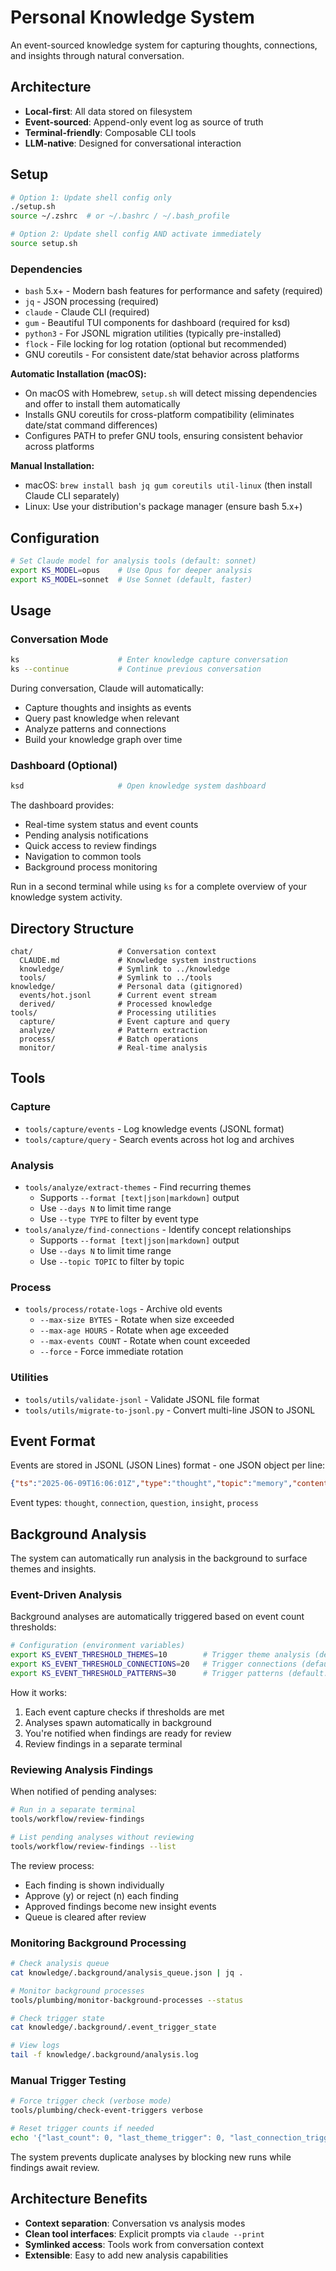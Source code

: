 # Personal Knowledge System

An event-sourced knowledge system for capturing thoughts, connections, and insights through natural conversation.

## Architecture

- **Local-first**: All data stored on filesystem
- **Event-sourced**: Append-only event log as source of truth
- **Terminal-friendly**: Composable CLI tools
- **LLM-native**: Designed for conversational interaction

## Setup

```bash
# Option 1: Update shell config only
./setup.sh
source ~/.zshrc  # or ~/.bashrc / ~/.bash_profile

# Option 2: Update shell config AND activate immediately
source setup.sh
```

### Dependencies

- `bash` 5.x+ - Modern bash features for performance and safety (required)
- `jq` - JSON processing (required)
- `claude` - Claude CLI (required) 
- `gum` - Beautiful TUI components for dashboard (required for ksd)
- `python3` - For JSONL migration utilities (typically pre-installed)
- `flock` - File locking for log rotation (optional but recommended)
- GNU coreutils - For consistent date/stat behavior across platforms

**Automatic Installation (macOS):**
- On macOS with Homebrew, `setup.sh` will detect missing dependencies and offer to install them automatically
- Installs GNU coreutils for cross-platform compatibility (eliminates date/stat command differences)
- Configures PATH to prefer GNU tools, ensuring consistent behavior across platforms

**Manual Installation:**
- macOS: `brew install bash jq gum coreutils util-linux` (then install Claude CLI separately)
- Linux: Use your distribution's package manager (ensure bash 5.x+)

## Configuration

```bash
# Set Claude model for analysis tools (default: sonnet)
export KS_MODEL=opus    # Use Opus for deeper analysis
export KS_MODEL=sonnet  # Use Sonnet (default, faster)
```

## Usage

### Conversation Mode
```bash
ks                      # Enter knowledge capture conversation
ks --continue           # Continue previous conversation
```

During conversation, Claude will automatically:
- Capture thoughts and insights as events
- Query past knowledge when relevant
- Analyze patterns and connections
- Build your knowledge graph over time

### Dashboard (Optional)
```bash
ksd                     # Open knowledge system dashboard
```

The dashboard provides:
- Real-time system status and event counts
- Pending analysis notifications
- Quick access to review findings
- Navigation to common tools
- Background process monitoring

Run in a second terminal while using `ks` for a complete overview of your knowledge system activity.

## Directory Structure

```
chat/                   # Conversation context
  CLAUDE.md             # Knowledge system instructions
  knowledge/            # Symlink to ../knowledge
  tools/                # Symlink to ../tools
knowledge/              # Personal data (gitignored)
  events/hot.jsonl      # Current event stream
  derived/              # Processed knowledge
tools/                  # Processing utilities
  capture/              # Event capture and query
  analyze/              # Pattern extraction
  process/              # Batch operations
  monitor/              # Real-time analysis
```

## Tools

### Capture
- `tools/capture/events` - Log knowledge events (JSONL format)
- `tools/capture/query` - Search events across hot log and archives

### Analysis  
- `tools/analyze/extract-themes` - Find recurring themes
  - Supports `--format [text|json|markdown]` output
  - Use `--days N` to limit time range
  - Use `--type TYPE` to filter by event type
- `tools/analyze/find-connections` - Identify concept relationships
  - Supports `--format [text|json|markdown]` output
  - Use `--days N` to limit time range
  - Use `--topic TOPIC` to filter by topic

### Process
- `tools/process/rotate-logs` - Archive old events
  - `--max-size BYTES` - Rotate when size exceeded
  - `--max-age HOURS` - Rotate when age exceeded
  - `--max-events COUNT` - Rotate when count exceeded
  - `--force` - Force immediate rotation

### Utilities
- `tools/utils/validate-jsonl` - Validate JSONL file format
- `tools/utils/migrate-to-jsonl.py` - Convert multi-line JSON to JSONL

## Event Format

Events are stored in JSONL (JSON Lines) format - one JSON object per line:

```json
{"ts":"2025-06-09T16:06:01Z","type":"thought","topic":"memory","content":"Human memory is associative...","metadata":{}}
```

Event types: `thought`, `connection`, `question`, `insight`, `process`

## Background Analysis

The system can automatically run analysis in the background to surface themes and insights.

### Event-Driven Analysis

Background analyses are automatically triggered based on event count thresholds:

```bash
# Configuration (environment variables)
export KS_EVENT_THRESHOLD_THEMES=10        # Trigger theme analysis (default: 10)
export KS_EVENT_THRESHOLD_CONNECTIONS=20   # Trigger connections (default: 20)
export KS_EVENT_THRESHOLD_PATTERNS=30      # Trigger patterns (default: 30)
```

How it works:
1. Each event capture checks if thresholds are met
2. Analyses spawn automatically in background
3. You're notified when findings are ready for review
4. Review findings in a separate terminal

### Reviewing Analysis Findings

When notified of pending analyses:

```bash
# Run in a separate terminal
tools/workflow/review-findings

# List pending analyses without reviewing
tools/workflow/review-findings --list
```

The review process:
- Each finding is shown individually
- Approve (y) or reject (n) each finding
- Approved findings become new insight events
- Queue is cleared after review

### Monitoring Background Processing

```bash
# Check analysis queue
cat knowledge/.background/analysis_queue.json | jq .

# Monitor background processes
tools/plumbing/monitor-background-processes --status

# Check trigger state
cat knowledge/.background/.event_trigger_state

# View logs
tail -f knowledge/.background/analysis.log
```

### Manual Trigger Testing

```bash
# Force trigger check (verbose mode)
tools/plumbing/check-event-triggers verbose

# Reset trigger counts if needed
echo '{"last_count": 0, "last_theme_trigger": 0, "last_connection_trigger": 0, "last_pattern_trigger": 0, "last_check": "2025-01-01T00:00:00Z"}' > knowledge/.background/.event_trigger_state
```

The system prevents duplicate analyses by blocking new runs while findings await review.

## Architecture Benefits

- **Context separation**: Conversation vs analysis modes
- **Clean tool interfaces**: Explicit prompts via `claude --print`
- **Symlinked access**: Tools work from conversation context
- **Extensible**: Easy to add new analysis capabilities